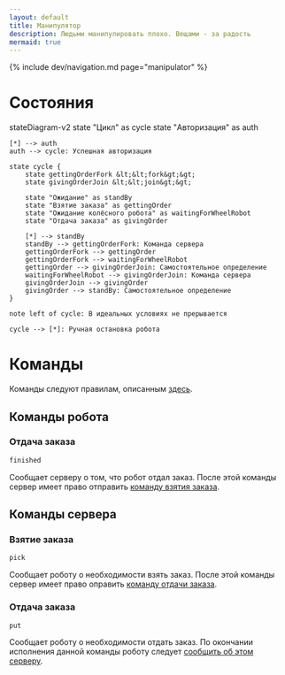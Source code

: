 ```yaml
---
layout: default
title: Манипулятор
description: Людьми манипулировать плохо. Вещами - за радость
mermaid: true
---
```


{% include dev/navigation.md page="manipulator" %}

# Состояния

<div class="mermaid">
stateDiagram-v2
    state "Цикл" as cycle
    state "Авторизация" as auth
    
    [*] --> auth
    auth --> cycle: Успешная авторизация

    state cycle {
        state gettingOrderFork &lt;&lt;fork&gt;&gt;
        state givingOrderJoin &lt;&lt;join&gt;&gt;

        state "Ожидание" as standBy
        state "Взятие заказа" as gettingOrder
        state "Ожидание колёсного робота" as waitingForWheelRobot
        state "Отдача заказа" as givingOrder

        [*] --> standBy
        standBy --> gettingOrderFork: Команда сервера
        gettingOrderFork --> gettingOrder
        gettingOrderFork --> waitingForWheelRobot
        gettingOrder --> givingOrderJoin: Самостоятельное определение
        waitingForWheelRobot --> givingOrderJoin: Команда сервера
        givingOrderJoin --> givingOrder
        givingOrder --> standBy: Самостоятельное определение
    }

    note left of cycle: В идеальных условиях не прерывается

    cycle --> [*]: Ручная остановка робота

</div>

# Команды

Команды следуют правилам, описанным [здесь](/RobotizedLogisticsSystem/dev/commands/).

## Команды робота

### Отдача заказа

```sh
finished
```

Сообщает серверу о том, что робот отдал заказ.
После этой команды сервер имеет право отправить [команду взятия заказа](#взятие-заказа).

## Команды сервера

### Взятие заказа

```sh
pick
```

Сообщает роботу о необходимости взять заказ.
После этой команды сервер имеет право оправить [команду отдачи заказа](#отдача-заказа).

### Отдача заказа

```sh
put
```

Сообщает роботу о необходимости отдать заказ.
По окончании исполнения данной команды роботу следует [сообщить об этом серверу](#отдача-заказа).
